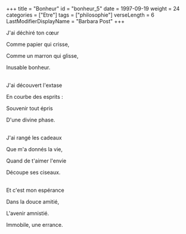 +++
title = "Bonheur"
id = "bonheur_5"
date = 1997-09-19
weight = 24
categories = ["Etre"]
tags = ["philosophie"]
verseLength = 6
LastModifierDisplayName = "Barbara Post"
+++

J'ai déchiré ton cœur

Comme papier qui crisse,

Comme un marron qui glisse,

Inusable bonheur.

 \
J'ai découvert l'extase

En courbe des esprits :

Souvenir tout épris

D'une divine phase.

 \
J'ai rangé les cadeaux

Que m'a donnés la vie,

Quand de t'aimer l'envie

Découpe ses ciseaux.

 \
Et c'est mon espérance

Dans la douce amitié,

L'avenir amnistié.

Immobile, une errance.
